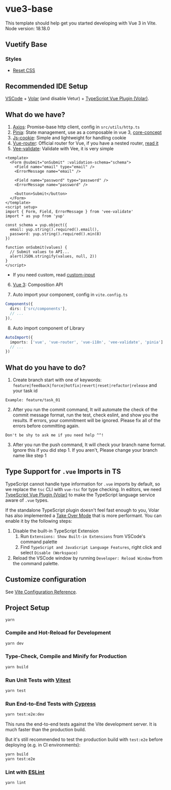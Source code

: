 # vue3-base

This template should help get you started developing with Vue 3 in Vite.
Node version: 18.18.0

## Vuetify Base

### Styles

- [Reset CSS](https://vuetifyjs.com/en/styles/css-reset/#bootstrapping)

## Recommended IDE Setup

[VSCode](https://code.visualstudio.com/) + [Volar](https://marketplace.visualstudio.com/items?itemName=Vue.volar) (and disable Vetur) + [TypeScript Vue Plugin (Volar)](https://marketplace.visualstudio.com/items?itemName=Vue.vscode-typescript-vue-plugin).

## What do we have?

1. [Axios](https://axios-http.com/docs/intro): Promise-base http client, config in `src/utils/http.ts`
2. [Pinia](https://pinia.vuejs.org/introduction.html): State management, use as a composable in vue 3, [core-concept](https://pinia.vuejs.org/core-concepts/)
3. [Js-cookie](https://www.npmjs.com/package/js-cookie): Simple and lightweight for handling cookie
4. [Vue-router](https://router.vuejs.org/guide/essentials/dynamic-matching.html): Official router for Vue, if you have a nested router, [read it](https://router.vuejs.org/guide/essentials/nested-routes.html)
5. [Vee-validate](https://vee-validate.logaretm.com/v4/guide/components/handling-forms/): Validate with Vee, it is very simple

```vue
<template>
  <Form @submit="onSubmit" :validation-schema="schema">
    <Field name="email" type="email" />
    <ErrorMessage name="email" />

    <Field name="password" type="password" />
    <ErrorMessage name="password" />

    <button>Submit</button>
  </Form>
</template>
<script setup>
import { Form, Field, ErrorMessage } from 'vee-validate'
import * as yup from 'yup'

const schema = yup.object({
  email: yup.string().required().email(),
  password: yup.string().required().min(8)
})

function onSubmit(values) {
  // Submit values to API...
  alert(JSON.stringify(values, null, 2))
}
</script>
```

- If you need custom, read [custom-input](https://vee-validate.logaretm.com/v4/guide/composition-api/custom-inputs/)

6. [Vue 3](https://vuejs.org/guide/typescript/composition-api.html#typing-component-props): Composition API

7. Auto import your component, config in `vite.config.ts`

```ts
Components({
  dirs: ['src/components'],
  // ...
}),
```

8. Auto import component of Library

```ts
AutoImport({
  imports: ['vue', 'vue-router', 'vue-i18n', 'vee-validate', 'pinia']
  // ...
})
```

## What do you have to do?

1. Create branch start with one of keywords: `feature|feedback|force|hotfix|revert|reset|refactor|release` and your task id

```
Example: feature/task_01
```

2. After you run the commit command, It will automate the check of the commit message format, run the test, check eslint, and show you the results. If errors, your commitment will be ignored. Please fix all of the errors before committing again.

```
Don't be shy to ask me if you need help ^^!
```

3. After you run the push command, It will check your branch name format. Ignore this if you did step 1. If you aren't, Please change your branch name like step 1

## Type Support for `.vue` Imports in TS

TypeScript cannot handle type information for `.vue` imports by default, so we replace the `tsc` CLI with `vue-tsc` for type checking. In editors, we need [TypeScript Vue Plugin (Volar)](https://marketplace.visualstudio.com/items?itemName=Vue.vscode-typescript-vue-plugin) to make the TypeScript language service aware of `.vue` types.

If the standalone TypeScript plugin doesn't feel fast enough to you, Volar has also implemented a [Take Over Mode](https://github.com/johnsoncodehk/volar/discussions/471#discussioncomment-1361669) that is more performant. You can enable it by the following steps:

1. Disable the built-in TypeScript Extension
   1. Run `Extensions: Show Built-in Extensions` from VSCode's command palette
   2. Find `TypeScript and JavaScript Language Features`, right click and select `Disable (Workspace)`
2. Reload the VSCode window by running `Developer: Reload Window` from the command palette.

## Customize configuration

See [Vite Configuration Reference](https://vitejs.dev/config/).

## Project Setup

```sh
yarn
```

### Compile and Hot-Reload for Development

```sh
yarn dev
```

### Type-Check, Compile and Minify for Production

```sh
yarn build
```

### Run Unit Tests with [Vitest](https://vitest.dev/)

```sh
yarn test
```

### Run End-to-End Tests with [Cypress](https://www.cypress.io/)

```sh
yarn test:e2e:dev
```

This runs the end-to-end tests against the Vite development server.
It is much faster than the production build.

But it's still recommended to test the production build with `test:e2e` before deploying (e.g. in CI environments):

```sh
yarn build
yarn test:e2e
```

### Lint with [ESLint](https://eslint.org/)

```sh
yarn lint
```
